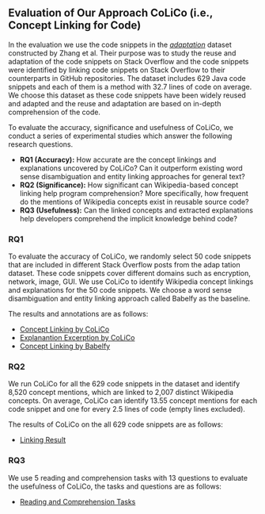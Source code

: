 ## Evaluation of Our Approach CoLiCo (i.e., **Co**ncept **Li**nking for **Co**de)
In the evaluation we use the code snippets in the [*adaptation*](https://figshare.com/articles/dataset/ICSE_artifact/7722068/2?file=14372909) dataset constructed by Zhang et al. Their purpose was to study the reuse and adaptation of the code snippets on Stack Overflow and the code snippets were identified by linking code snippets on Stack Overflow to their counterparts in GitHub repositories. The dataset includes 629 Java code snippets and each of them is a method with 32.7 lines of code on average. We choose this dataset as these code snippets have been widely reused and adapted and the reuse and adaptation are based on in-depth comprehension of the code.

To evaluate the accuracy, significance and usefulness of CoLiCo, we conduct a series of experimental studies which answer the following research questions.
- **RQ1 (Accuracy):** How accurate are the concept linkings and explanations uncovered by CoLiCo? Can it outperform existing word sense disambiguation and entity linking approaches for general text?
- **RQ2 (Significance):** How significant can Wikipedia-based concept linking help program comprehension? More specifically, how frequent do the mentions of Wikipedia concepts exist in reusable source code?
- **RQ3 (Usefulness):** Can the linked concepts and extracted explanations help developers comprehend the implicit knowledge behind code?

### RQ1
To evaluate the accuracy of CoLiCo, we randomly select 50 code snippets that are included in different Stack Overflow posts from the adap tation dataset. These code snippets cover different domains such as encryption, network, image, GUI.
We use CoLiCo to identify Wikipedia concept linkings and explanations for the 50 code snippets. We choose a word sense disambiguation and entity linking approach called Babelfy as the baseline.

The results and annotations are as follows:<br>
- [Concept Linking by CoLiCo](./rq1_CoLiCo_linking.zip)
- [Explanantion Excerption by CoLiCo](./rq1_CoLiCo_explanation.zip)
- [Concept Linking by Babelfy](./rq1_Babelfy_linking.zip)

### RQ2
We run CoLiCo for all the 629 code snippets in the dataset and identify 8,520 concept mentions, which are linked to 2,007 distinct Wikipedia concepts. On average, CoLiCo can identify 13.55 concept mentions for each code snippet and one for every 2.5 lines of code (empty lines excluded).

The results of CoLiCo on the all 629 code snippets are as follows:<br>
- [Linking Result](./rq2_linking_results.zip)

### RQ3
We use 5 reading and comprehension tasks with 13 questions to evaluate the usefulness of CoLiCo, the tasks and questions are as follows:<br>
- [Reading and Comprehension Tasks](./rq3_tasks.md)
